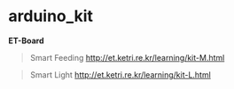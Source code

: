 # arduino_kit
**ET-Board**

>Smart Feeding http://et.ketri.re.kr/learning/kit-M.html

>Smart Light http://et.ketri.re.kr/learning/kit-L.html
